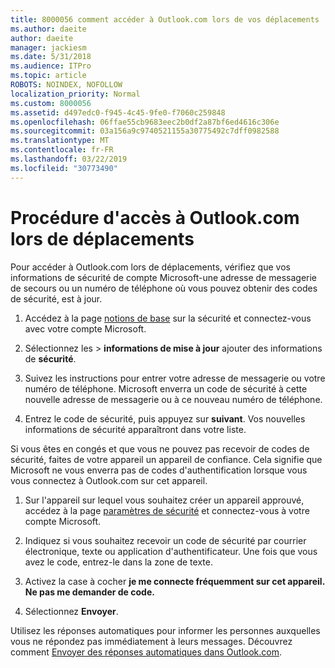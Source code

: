 ```yaml
---
title: 8000056 comment accéder à Outlook.com lors de vos déplacements
ms.author: daeite
author: daeite
manager: jackiesm
ms.date: 5/31/2018
ms.audience: ITPro
ms.topic: article
ROBOTS: NOINDEX, NOFOLLOW
localization_priority: Normal
ms.custom: 8000056
ms.assetid: d497edc0-f945-4c45-9fe0-f7060c259848
ms.openlocfilehash: 06ffae55cb9683eec2b0df2a87bf6ed4616c306e
ms.sourcegitcommit: 03a156a9c9740521155a30775492c7dff0982588
ms.translationtype: MT
ms.contentlocale: fr-FR
ms.lasthandoff: 03/22/2019
ms.locfileid: "30773490"
---
```

# <a name="how-to-access-outlookcom-while-traveling"></a>Procédure d'accès à Outlook.com lors de déplacements

Pour accéder à Outlook.com lors de déplacements, vérifiez que vos informations de sécurité de compte Microsoft-une adresse de messagerie de secours ou un numéro de téléphone où vous pouvez obtenir des codes de sécurité, est à jour.
  
1. Accédez à la page [notions de base](https://go.microsoft.com/fwlink/p/?linkid=842325) sur la sécurité et connectez-vous avec votre compte Microsoft. 
    
2. Sélectionnez les \> **informations de mise à jour** ajouter des informations de **sécurité**. 
    
3. Suivez les instructions pour entrer votre adresse de messagerie ou votre numéro de téléphone. Microsoft enverra un code de sécurité à cette nouvelle adresse de messagerie ou à ce nouveau numéro de téléphone.
    
4. Entrez le code de sécurité, puis appuyez sur **suivant**. Vos nouvelles informations de sécurité apparaîtront dans votre liste. 
    
Si vous êtes en congés et que vous ne pouvez pas recevoir de codes de sécurité, faites de votre appareil un appareil de confiance. Cela signifie que Microsoft ne vous enverra pas de codes d'authentification lorsque vous vous connectez à Outlook.com sur cet appareil.
  
1. Sur l'appareil sur lequel vous souhaitez créer un appareil approuvé, accédez à la page [paramètres de sécurité](https://go.microsoft.com/fwlink/p/?linkid=2002000&amp;clcid=0x409) et connectez-vous à votre compte Microsoft. 
    
2. Indiquez si vous souhaitez recevoir un code de sécurité par courrier électronique, texte ou application d'authentificateur. Une fois que vous avez le code, entrez-le dans la zone de texte.
    
3. Activez la case à cocher **je me connecte fréquemment sur cet appareil. Ne pas me demander de code.**
    
4. Sélectionnez **Envoyer**. 
    
Utilisez les réponses automatiques pour informer les personnes auxquelles vous ne répondez pas immédiatement à leurs messages. Découvrez comment [Envoyer des réponses automatiques dans Outlook.com](https://go.microsoft.com/fwlink/p/?linkid=2002100&amp;clcid=0x409).
  

